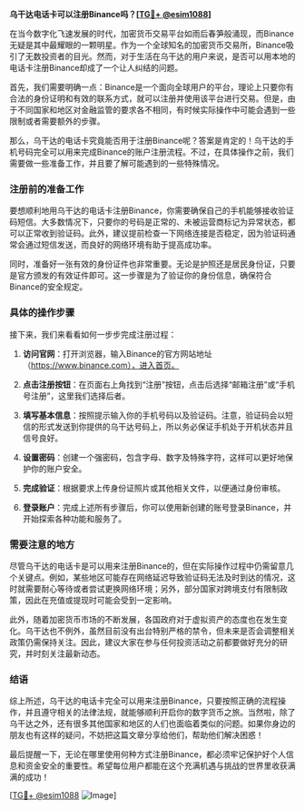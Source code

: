 **乌干达电话卡可以注册Binance吗？[[TG💪+ @esim1088](https://t.me/s/esim1088)]**

在当今数字化飞速发展的时代，加密货币交易平台如雨后春笋般涌现，而Binance无疑是其中最耀眼的一颗明星。作为一个全球知名的加密货币交易所，Binance吸引了无数投资者的目光。然而，对于生活在乌干达的用户来说，是否可以用本地的电话卡注册Binance却成了一个让人纠结的问题。

首先，我们需要明确一点：Binance是一个面向全球用户的平台，理论上只要你有合法的身份证明和有效的联系方式，就可以注册并使用该平台进行交易。但是，由于不同国家和地区对金融监管的要求各不相同，有时候实际操作中可能会遇到一些限制或者需要额外的步骤。

那么，乌干达的电话卡究竟能否用于注册Binance呢？答案是肯定的！乌干达的手机号码完全可以用来完成Binance的账户注册流程。不过，在具体操作之前，我们需要做一些准备工作，并且要了解可能遇到的一些特殊情况。

### 注册前的准备工作

要想顺利地用乌干达的电话卡注册Binance，你需要确保自己的手机能够接收验证码短信。大多数情况下，只要你的号码是正常的、未被运营商标记为异常状态，都可以正常收到验证码。此外，建议提前检查一下网络连接是否稳定，因为验证码通常会通过短信发送，而良好的网络环境有助于提高成功率。

同时，准备好一张有效的身份证件也非常重要。无论是护照还是居民身份证，只要是官方颁发的有效证件即可。这一步骤是为了验证你的身份信息，确保符合Binance的安全规定。

### 具体的操作步骤

接下来，我们来看看如何一步步完成注册过程：

1. **访问官网**：打开浏览器，输入Binance的官方网站地址（https://www.binance.com），进入首页。
   
2. **点击注册按钮**：在页面右上角找到“注册”按钮，点击后选择“邮箱注册”或“手机号注册”，这里我们选择后者。

3. **填写基本信息**：按照提示输入你的手机号码以及验证码。注意，验证码会以短信的形式发送到你提供的乌干达号码上，所以务必保证手机处于开机状态并且信号良好。

4. **设置密码**：创建一个强密码，包含字母、数字及特殊字符，这样可以更好地保护你的账户安全。

5. **完成验证**：根据要求上传身份证照片或其他相关文件，以便通过身份审核。

6. **登录账户**：完成上述所有步骤后，你可以使用新创建的账号登录Binance，并开始探索各种功能和服务了。

### 需要注意的地方

尽管乌干达的电话卡是可以用来注册Binance的，但在实际操作过程中仍需留意几个关键点。例如，某些地区可能存在网络延迟导致验证码无法及时到达的情况，这时就需要耐心等待或者尝试更换网络环境；另外，部分国家对跨境支付有限制政策，因此在充值或提现时可能会受到一定影响。

此外，随着加密货币市场的不断发展，各国政府对于虚拟资产的态度也在发生变化。乌干达也不例外，虽然目前没有出台特别严格的禁令，但未来是否会调整相关政策仍需保持关注。因此，建议大家在参与任何投资活动之前都要做好充分的研究，并时刻关注最新动态。

### 结语

综上所述，乌干达的电话卡完全可以用来注册Binance，只要按照正确的流程操作，并且遵守相关的法律法规，就能够顺利开启你的数字货币之旅。当然啦，除了乌干达之外，还有很多其他国家和地区的人们也面临着类似的问题。如果你身边的朋友也有这样的疑问，不妨把这篇文章分享给他们，帮助他们解决困惑！

最后提醒一下，无论在哪里使用何种方式注册Binance，都必须牢记保护好个人信息和资金安全的重要性。希望每位用户都能在这个充满机遇与挑战的世界里收获满满的成功！

[[TG💪+ @esim1088](https://t.me/s/esim1088) ![Image](https://i.postimg.cc/4NQfJmqS/Snipaste-2025-05-13-00-14-12.png)]